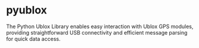 # pyublox
 The Python Ublox Library enables easy interaction with Ublox GPS modules, providing straightforward USB connectivity and efficient message parsing for quick data access.
